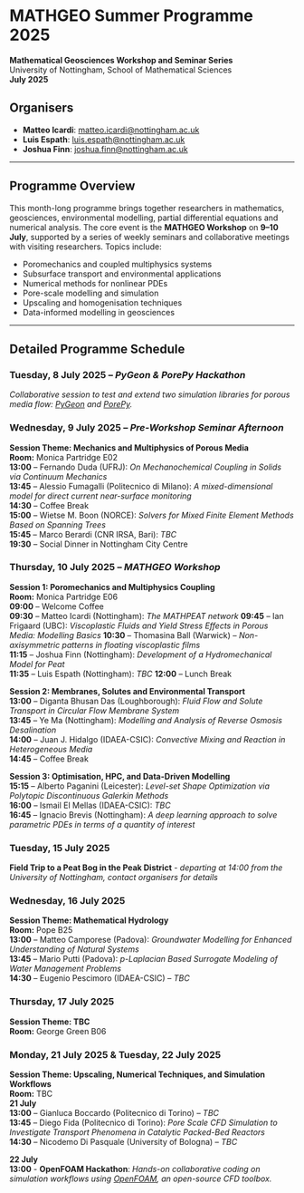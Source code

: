 # MATHGEO Summer Programme 2025
**Mathematical Geosciences Workshop and Seminar Series**   
University of Nottingham, School of Mathematical Sciences  
**July 2025**

## Organisers
- **Matteo Icardi**: [matteo.icardi@nottingham.ac.uk](mailto:matteo.icardi@nottingham.ac.uk)
- **Luis Espath**: [luis.espath@nottingham.ac.uk](mailto:luis.espath@nottingham.ac.uk)
- **Joshua Finn**: [joshua.finn@nottingham.ac.uk](mailto:joshua.finn@nottingham.ac.uk)

---

## Programme Overview

This month-long programme brings together researchers in mathematics, geosciences, environmental modelling, partial differential equations and numerical analysis. The core event is the **MATHGEO Workshop** on **9–10 July**, supported by a series of weekly seminars and collaborative meetings with visiting researchers. Topics include:

- Poromechanics and coupled multiphysics systems
- Subsurface transport and environmental applications
- Numerical methods for nonlinear PDEs
- Pore-scale modelling and simulation
- Upscaling and homogenisation techniques
- Data-informed modelling in geosciences

---

## Detailed Programme Schedule

### Tuesday, 8 July 2025 – *PyGeon & PorePy Hackathon*  
*Collaborative session to test and extend two simulation libraries for porous media flow: [PyGeon](https://github.com/pmgbergen/pygeon) and [PorePy](https://github.com/pmgbergen/porepy).*

### Wednesday, 9 July 2025 – *Pre-Workshop Seminar Afternoon*  
**Session Theme: Mechanics and Multiphysics of Porous Media**  
**Room:** Monica Partridge E02  
**13:00** – Fernando Duda (UFRJ): *On Mechanochemical Coupling in Solids via Continuum Mechanics*  
**13:45** – Alessio Fumagalli (Politecnico di Milano): *A mixed-dimensional model for direct current near-surface monitoring*  
**14:30** – Coffee Break  
**15:00** – Wietse M. Boon (NORCE): *Solvers for Mixed Finite Element Methods Based on Spanning Trees*  
**15:45** – Marco Berardi (CNR IRSA, Bari): *TBC*  
**19:30** – Social Dinner in Nottingham City Centre

### Thursday, 10 July 2025 – *MATHGEO Workshop*  
**Session 1: Poromechanics and Multiphysics Coupling**  
**Room:** Monica Partridge E06  
**09:00** – Welcome Coffee  
**09:30** – Matteo Icardi (Nottingham): *The MATHPEAT network*
**09:45** – Ian Frigaard (UBC): *Viscoplastic Fluids and Yield Stress Effects in Porous Media: Modelling Basics*
**10:30** – Thomasina Ball (Warwick) – *Non-axisymmetric patterns in floating viscoplastic films*  
**11:15** – Joshua Finn (Nottingham): *Development of a Hydromechanical Model for Peat*  
**11:35** – Luis Espath (Nottingham): *TBC*
**12:00** – Lunch Break

**Session 2: Membranes, Solutes and Environmental Transport**  
**13:00** – Diganta Bhusan Das (Loughborough): *Fluid Flow and Solute Transport in Circular Flow Membrane System*  
**13:45** – Ye Ma (Nottingham): *Modelling and Analysis of Reverse Osmosis Desalination*  
**14:00** – Juan J. Hidalgo (IDAEA-CSIC): *Convective Mixing and Reaction in Heterogeneous Media*  
**14:45** – Coffee Break  

**Session 3: Optimisation, HPC, and Data-Driven Modelling**  
**15:15** – Alberto Paganini (Leicester): *Level-set Shape Optimization via Polytopic Discontinuous Galerkin Methods*  
**16:00** – Ismail El Mellas (IDAEA-CSIC): *TBC*  
**16:45** – Ignacio Brevis (Nottingham): *A deep learning approach to solve parametric PDEs in terms of a quantity of interest*  

### Tuesday, 15 July 2025  
**Field Trip to a Peat Bog in the Peak District** - *departing at 14:00 from the University of Nottingham, contact organisers for details*

### Wednesday, 16 July 2025  
**Session Theme: Mathematical Hydrology**  
**Room:** Pope B25  
**13:00** – Matteo Camporese (Padova): *Groundwater Modelling for Enhanced Understanding of Natural Systems*  
**13:45** – Mario Putti (Padova): *p-Laplacian Based Surrogate Modeling of Water Management Problems*  
**14:30** – Eugenio Pescimoro (IDAEA-CSIC) – *TBC*  

### Thursday, 17 July 2025  
**Session Theme: TBC**  
**Room:** George Green B06  


### Monday, 21 July 2025 & Tuesday, 22 July 2025  
**Session Theme: Upscaling, Numerical Techniques, and Simulation Workflows**  
**Room:** TBC  
**21 July**  
**13:00** – Gianluca Boccardo (Politecnico di Torino) – *TBC*  
**13:45** – Diego Fida (Politecnico di Torino): *Pore Scale CFD Simulation to Investigate Transport Phenomena in Catalytic Packed-Bed Reactors*  
**14:30** – Nicodemo Di Pasquale (University of Bologna) – *TBC*  

**22 July**  
**13:00** - **OpenFOAM Hackathon**: *Hands-on collaborative coding on simulation workflows using [OpenFOAM](https://www.openfoam.org), an open-source CFD toolbox.*